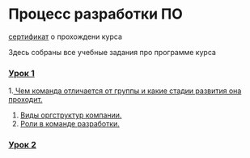 # Процесс разработки ПО

[сертификат](https://gb.ru/certificates/917740) о прохождени курса

Здесь собраны все учебные задания про программе курса

### [Урок 1](https://github.com/kornilovaap/Software_development_process/tree/main/Lesson_1)
1.[ Чем команда отличается от группы и какие стадии развития она проходит.](https://github.com/kornilovaap/Software_development_process/blob/main/Lesson_1/%D0%9A%D0%BE%D0%BC%D0%B0%D0%BD%D0%B4%D0%B0.md)
1. [Виды оргструктур компании.](https://github.com/kornilovaap/Software_development_process/blob/main/Lesson_1/%D0%9E%D1%80%D0%B3%D1%83%D1%81%D1%82%D1%80%D1%83%D0%BA%D1%82%D1%83%D1%80%D0%B0.md)
1. [Роли в команде разработки.](https://github.com/kornilovaap/Software_development_process/blob/main/Lesson_1/%D0%A0%D0%BE%D0%BB%D0%B8.md)
     
### [Урок 2]()
